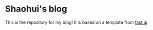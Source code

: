 # Shaohui's blog

This is the repository for my blog! It is based on a template from [fast.ai](https://www.fast.ai).
